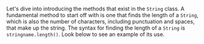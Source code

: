 Let's dive into introducing the methods that exist in the `String` class. A fundamental method to start off with is one that finds the length of a `String`, which is also the number of characters, including punctuation and spaces, that make up the string. The syntax for finding the length of a `String` is `stringname.length()`. Look below to see an example of its use.


